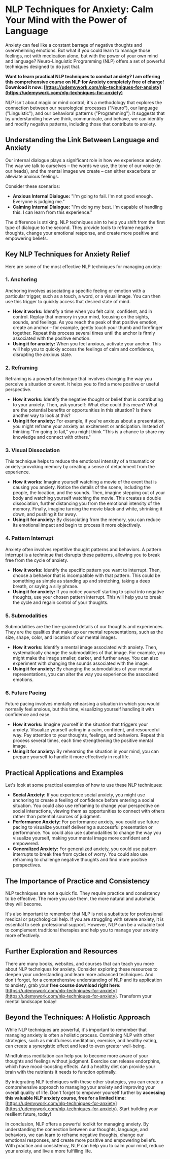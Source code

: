 # NLP Techniques for Anxiety: Calm Your Mind with the Power of Language

Anxiety can feel like a constant barrage of negative thoughts and overwhelming emotions. But what if you could learn to manage those feelings, not with medication alone, but with the power of your own mind and language? Neuro-Linguistic Programming (NLP) offers a set of powerful techniques designed to do just that.

**Want to learn practical NLP techniques to combat anxiety? I am offering this comprehensive course on NLP for Anxiety **completely free of charge!** Download it now: [https://udemywork.com/nlp-techniques-for-anxiety](https://udemywork.com/nlp-techniques-for-anxiety)**

NLP isn't about magic or mind control; it's a methodology that explores the connection between our neurological processes ("Neuro"), our language ("Linguistic"), and our behavioral patterns ("Programming"). It suggests that by understanding how we think, communicate, and behave, we can identify and modify negative patterns, including those that contribute to anxiety.

## Understanding the Link Between Language and Anxiety

Our internal dialogue plays a significant role in how we experience anxiety. The way we talk to ourselves – the words we use, the tone of our voice (in our heads), and the mental images we create – can either exacerbate or alleviate anxious feelings.

Consider these scenarios:

*   **Anxious Internal Dialogue:** "I'm going to fail. I'm not good enough. Everyone is judging me."
*   **Calming Internal Dialogue:** "I'm doing my best. I'm capable of handling this. I can learn from this experience."

The difference is striking. NLP techniques aim to help you shift from the first type of dialogue to the second. They provide tools to reframe negative thoughts, change your emotional response, and create more positive and empowering beliefs.

## Key NLP Techniques for Anxiety Relief

Here are some of the most effective NLP techniques for managing anxiety:

### 1. Anchoring

Anchoring involves associating a specific feeling or emotion with a particular trigger, such as a touch, a word, or a visual image. You can then use this trigger to quickly access that desired state of mind.

*   **How it works:** Identify a time when you felt calm, confident, and in control. Replay that memory in your mind, focusing on the sights, sounds, and feelings. As you reach the peak of that positive emotion, create an anchor – for example, gently touch your thumb and forefinger together. Repeat this process several times until the anchor is firmly associated with the positive emotion.
*   **Using it for anxiety:** When you feel anxious, activate your anchor. This will help you to quickly access the feelings of calm and confidence, disrupting the anxious state.

### 2. Reframing

Reframing is a powerful technique that involves changing the way you perceive a situation or event. It helps you to find a more positive or useful perspective.

*   **How it works:** Identify the negative thought or belief that is contributing to your anxiety. Then, ask yourself: What else could this mean? What are the potential benefits or opportunities in this situation? Is there another way to look at this?
*   **Using it for anxiety:** For example, if you're anxious about a presentation, you might reframe your anxiety as excitement or anticipation. Instead of thinking "I'm going to fail," you might think "This is a chance to share my knowledge and connect with others."

### 3. Visual Dissociation

This technique helps to reduce the emotional intensity of a traumatic or anxiety-provoking memory by creating a sense of detachment from the experience.

*   **How it works:** Imagine yourself watching a movie of the event that is causing you anxiety. Notice the details of the scene, including the people, the location, and the sounds. Then, imagine stepping out of your body and watching yourself watching the movie. This creates a double dissociation, further distancing you from the emotional intensity of the memory. Finally, imagine turning the movie black and white, shrinking it down, and pushing it far away.
*   **Using it for anxiety:** By dissociating from the memory, you can reduce its emotional impact and begin to process it more objectively.

### 4. Pattern Interrupt

Anxiety often involves repetitive thought patterns and behaviors. A pattern interrupt is a technique that disrupts these patterns, allowing you to break free from the cycle of anxiety.

*   **How it works:** Identify the specific pattern you want to interrupt. Then, choose a behavior that is incompatible with that pattern. This could be something as simple as standing up and stretching, taking a deep breath, or saying a silly phrase.
*   **Using it for anxiety:** If you notice yourself starting to spiral into negative thoughts, use your chosen pattern interrupt. This will help you to break the cycle and regain control of your thoughts.

### 5. Submodalities

Submodalities are the fine-grained details of our thoughts and experiences. They are the qualities that make up our mental representations, such as the size, shape, color, and location of our mental images.

*   **How it works:** Identify a mental image associated with anxiety. Then, systematically change the submodalities of that image. For example, you might make the image smaller, darker, and further away. You can also experiment with changing the sounds associated with the image.
*   **Using it for anxiety:** By changing the submodalities of your mental representations, you can alter the way you experience the associated emotions.

### 6. Future Pacing

Future pacing involves mentally rehearsing a situation in which you would normally feel anxious, but this time, visualizing yourself handling it with confidence and ease.

*   **How it works:** Imagine yourself in the situation that triggers your anxiety. Visualize yourself acting in a calm, confident, and resourceful way. Pay attention to your thoughts, feelings, and behaviors. Repeat this process several times, each time strengthening the positive mental image.
*   **Using it for anxiety:** By rehearsing the situation in your mind, you can prepare yourself to handle it more effectively in real life.

## Practical Applications and Examples

Let's look at some practical examples of how to use these NLP techniques:

*   **Social Anxiety:** If you experience social anxiety, you might use anchoring to create a feeling of confidence before entering a social situation. You could also use reframing to change your perspective on social interactions, viewing them as opportunities to connect with others rather than potential sources of judgment.
*   **Performance Anxiety:** For performance anxiety, you could use future pacing to visualize yourself delivering a successful presentation or performance. You could also use submodalities to change the way you visualize yourself, making your mental image more confident and empowered.
*   **Generalized Anxiety:** For generalized anxiety, you could use pattern interrupts to break free from cycles of worry. You could also use reframing to challenge negative thoughts and find more positive perspectives.

## The Importance of Practice and Consistency

NLP techniques are not a quick fix. They require practice and consistency to be effective. The more you use them, the more natural and automatic they will become.

It's also important to remember that NLP is not a substitute for professional medical or psychological help. If you are struggling with severe anxiety, it is essential to seek professional support. However, NLP can be a valuable tool to complement traditional therapies and help you to manage your anxiety more effectively.

## Further Exploration and Resources

There are many books, websites, and courses that can teach you more about NLP techniques for anxiety.  Consider exploring these resources to deepen your understanding and learn more advanced techniques. And don't forget, for a comprehensive understanding of NLP and its application to anxiety, grab your **free course download right here:** [https://udemywork.com/nlp-techniques-for-anxiety](https://udemywork.com/nlp-techniques-for-anxiety).  Transform your mental landscape today!

## Beyond the Techniques: A Holistic Approach

While NLP techniques are powerful, it's important to remember that managing anxiety is often a holistic process. Combining NLP with other strategies, such as mindfulness meditation, exercise, and healthy eating, can create a synergistic effect and lead to even greater well-being.

Mindfulness meditation can help you to become more aware of your thoughts and feelings without judgment. Exercise can release endorphins, which have mood-boosting effects. And a healthy diet can provide your brain with the nutrients it needs to function optimally.

By integrating NLP techniques with these other strategies, you can create a comprehensive approach to managing your anxiety and improving your overall quality of life. Don't forget to empower yourself further by **accessing this valuable NLP anxiety course, free for a limited time:** [https://udemywork.com/nlp-techniques-for-anxiety](https://udemywork.com/nlp-techniques-for-anxiety). Start building your resilient future, today!

In conclusion, NLP offers a powerful toolkit for managing anxiety. By understanding the connection between our thoughts, language, and behaviors, we can learn to reframe negative thoughts, change our emotional responses, and create more positive and empowering beliefs. With practice and consistency, NLP can help you to calm your mind, reduce your anxiety, and live a more fulfilling life.
